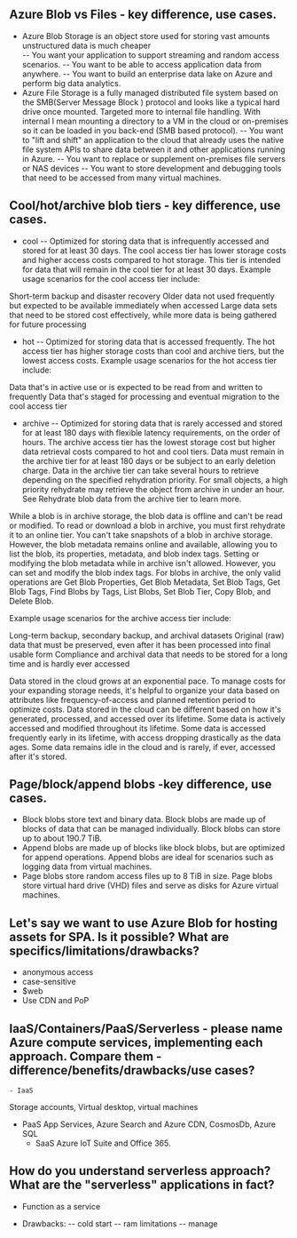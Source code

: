 ## Azure Blob vs Files - key difference, use cases.
- Azure Blob Storage is an object store used for storing vast amounts unstructured data
  is much cheaper  
  -- You want your application to support streaming and random access scenarios.
  -- You want to be able to access application data from anywhere.
  -- You want to build an enterprise data lake on Azure and perform big data analytics.
-  Azure File Storage is a fully managed distributed file system based on the SMB(Server Message Block ) protocol and looks like a typical hard drive once mounted. 
   Targeted more to internal file handling. With internal I mean mounting a directory to a VM in the cloud or on-premises so it can be loaded in you back-end (SMB based protocol).
    -- You want to "lift and shift" an application to the cloud that already uses the native file system APIs to share data between it and other applications running in Azure.
    -- You want to replace or supplement on-premises file servers or NAS devices
    -- You want to store development and debugging tools that need to be accessed from many virtual machines.    

## Cool/hot/archive blob tiers - key difference, use cases.
         
- cool
  -- Optimized for storing data that is infrequently accessed and stored for at least 30 days.
  The cool access tier has lower storage costs and higher access costs compared to hot storage.
  This tier is intended for data that will remain in the cool tier for at least 30 days.
  Example usage scenarios for the cool access tier include:

Short-term backup and disaster recovery
Older data not used frequently but expected to be available immediately when accessed
Large data sets that need to be stored cost effectively, while more data is being gathered for future processing
- hot 
  -- Optimized for storing data that is accessed frequently.
  The hot access tier has higher storage costs than cool and archive tiers, but the lowest access costs.
  Example usage scenarios for the hot access tier include:

Data that's in active use or is expected to be read from and written to frequently
Data that's staged for processing and eventual migration to the cool access tier
  
- archive
    -- Optimized for storing data that is rarely accessed and stored for at least 180 days with flexible latency requirements, on the order of hours.
  The archive access tier has the lowest storage cost but higher data retrieval costs compared to hot and cool tiers. Data must remain in the archive tier for at least 180 days or be subject to an early deletion charge. Data in the archive tier can take several hours to retrieve depending on the specified rehydration priority. For small objects, a high priority rehydrate may retrieve the object from archive in under an hour. See Rehydrate blob data from the archive tier to learn more.

While a blob is in archive storage, the blob data is offline and can't be read or modified.
To read or download a blob in archive, you must first rehydrate it to an online tier.
You can't take snapshots of a blob in archive storage. However, the blob metadata remains online and available, allowing you to list the blob, its properties, metadata, and blob index tags. Setting or modifying the blob metadata while in archive isn't allowed. However, you can set and modify the blob index tags. For blobs in archive, the only valid operations are Get Blob Properties, Get Blob Metadata, Set Blob Tags, Get Blob Tags, Find Blobs by Tags, List Blobs, Set Blob Tier, Copy Blob, and Delete Blob.

Example usage scenarios for the archive access tier include:

Long-term backup, secondary backup, and archival datasets
Original (raw) data that must be preserved, even after it has been processed into final usable form
Compliance and archival data that needs to be stored for a long time and is hardly ever accessed


Data stored in the cloud grows at an exponential pace.
To manage costs for your expanding storage needs, it's helpful to organize your data based on attributes like frequency-of-access
and planned retention period to optimize costs.
Data stored in the cloud can be different based on how it's generated, processed, and accessed over its lifetime.
Some data is actively accessed and modified throughout its lifetime.
Some data is accessed frequently early in its lifetime, with access dropping drastically as the data ages.
Some data remains idle in the cloud and is rarely, if ever, accessed after it's stored.

## Page/block/append blobs -key difference, use cases.
- Block blobs store text and binary data. Block blobs are made up of blocks of data that can be managed individually. Block blobs can store up to about 190.7 TiB.
- Append blobs are made up of blocks like block blobs, but are optimized for append operations. Append blobs are ideal for scenarios such as logging data from virtual machines.
- Page blobs store random access files up to 8 TiB in size. Page blobs store virtual hard drive (VHD) files and serve as disks for Azure virtual machines.


## Let's say we want to use Azure Blob for hosting assets for SPA. Is it possible? What are specifics/limitations/drawbacks?
- anonymous access
- case-sensitive
- $web
- Use CDN and PoP
         
## IaaS/Containers/PaaS/Serverless - please name Azure compute services, implementing each approach. Compare them - difference/benefits/drawbacks/use cases?
    - IaaS
Storage accounts, Virtual desktop, virtual machines
  - PaaS 
App Services, Azure Search and Azure CDN, CosmosDb, Azure SQL
    - SaaS
Azure IoT Suite and Office 365.

## How do you understand serverless approach? What are the "serverless" applications in fact?
- Function as a service

- Drawbacks:
  -- cold start
  -- ram limitations
  -- manage

                           
